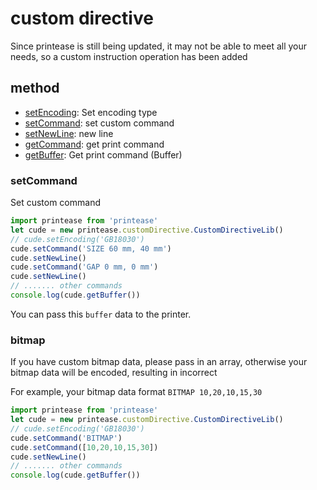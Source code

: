 # custom directive

Since printease is still being updated, it may not be able to meet all your needs, so a custom instruction operation has been added

## method

 - [setEncoding](/src/api/customDirective#setencoding): Set encoding type
 - [setCommand](/src/api/customDirective#setcommand): set custom command
 - [setNewLine](/src/api/customDirective#setnewline): new line
 - [getCommand](/src/api/customDirective#getcommand): get print command
 - [getBuffer](/src/api/customDirective#getbuffer): Get print command (Buffer)

### setCommand

Set custom command

```js
import printease from 'printease'
let cude = new printease.customDirective.CustomDirectiveLib()
// cude.setEncoding('GB18030')
cude.setCommand('SIZE 60 mm, 40 mm')
cude.setNewLine()
cude.setCommand('GAP 0 mm, 0 mm')
cude.setNewLine()
// ....... other commands
console.log(cude.getBuffer())
```

You can pass this ```buffer``` data to the printer.

### bitmap

If you have custom bitmap data, please pass in an array, otherwise your bitmap data will be encoded, resulting in incorrect

For example, your bitmap data format ```BITMAP 10,20,10,15,30```

```js
import printease from 'printease'
let cude = new printease.customDirective.CustomDirectiveLib()
// cude.setEncoding('GB18030')
cude.setCommand('BITMAP')
cude.setCommand([10,20,10,15,30])
cude.setNewLine()
// ....... other commands
console.log(cude.getBuffer())
```